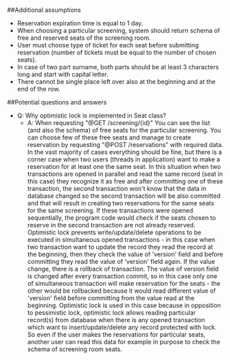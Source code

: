 ##Additional assumptions
* Reservation expiration time is equal to 1 day.
* When choosing a particular screening, system should return schema of free and reserved seats of the screening room.
* User must choose type of ticket for each seat before submitting reservation (number of tickets must be equal to the number of chosen seats).
* In case of two part surname, both parts should be at least 3 characters long and start with capital letter.
* There cannot be single place left over also at the beginning and at the end of the row.

##Potential questions and answers
* Q: Why optimistic lock is implemented in Seat class?
  * A: When requesting "@GET /screening/{id}" You can see the list (and also the schema) of free seats for the particular screening. You can choose few of these free seats and manage to create reservation by requesting "@POST /reservations" with required data. In the vast majority of cases everything should be fine, but there is a corner case when two users (threads in application) want to make a reservation for at least one the same seat. In this situation when two transactions are opened in parallel and read the same record (seat in this case) they recognize it as free and after committing one of these transaction, the second transaction won't know that the data in database changed so the second transaction will be also committed and that will result in creating two reservations for the same seats for the same screening. If these transactions were opened sequentially, the program code would check if the seats chosen to reserve in the second transaction are not already reserved. Optimistic lock prevents write/update/delete operations to be executed in simultaneous opened transactions - in this case when two transaction want to update the record they read the record at the beginning, then they check the value of 'version' field and before committing they read the value of 'version' field again. If the value change, there is a rollback of transaction. The value of version field is changed after every transaction commit, so in this case only one of simultaneous transaction will make reservation for the seats - the other would be rollbacked because it would read different value of 'version' field before committing from the value read at the beginning. Optimistic lock is used in this case because in opposition to pessimistic lock, optimistic lock allows reading particular record(s) from database when there is any opened transaction which want to insert/update/delete any record protected with lock. So even if the user makes the reservations for particular seats, another user can read this data for example in purpose to check the schema of screening room seats. 